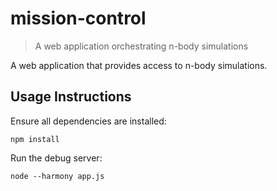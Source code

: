# mission-control 

> A web application orchestrating n-body simulations

A web application that provides access to n-body simulations.

## Usage Instructions

Ensure all dependencies are installed:
```
npm install
```

Run the debug server:
```
node --harmony app.js
```

